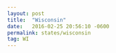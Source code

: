 ```yaml
---
layout: post
title:  "Wisconsin"
date:   2016-02-25 20:56:10 -0600
permalink: states/wisconsin
tag: WI
---
```


